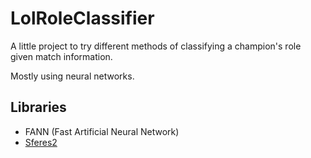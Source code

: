# LolRoleClassifier
A little project to try different methods of classifying a champion's role given match information.

Mostly using neural networks.

## Libraries

+ FANN (Fast Artificial Neural Network)
+ [Sferes2](https://github.com/jbmouret/sferes2)